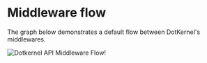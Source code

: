 # Middleware flow

The graph below demonstrates a default flow between DotKernel's middlewares.

![Dotkernel API Middleware Flow!](https://docs.dotkernel.org/img/api/dotkernel-middleware-flow.png)